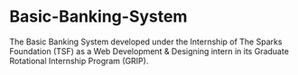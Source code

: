 # Basic-Banking-System
The Basic Banking System developed under the Internship of The Sparks Foundation (TSF)  as a Web Development &amp; Designing intern in its Graduate Rotational Internship Program (GRIP).
